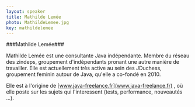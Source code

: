 ```yaml
---
layout: speaker
title: Mathilde Lemée
photo: MathildeLemee.jpg
key: mathildelemee
---
```


###Mathilde Lemée###

Mathilde Lemée est une consultante Java indépendante. Membre du réseau des zindeps, groupement d'indépendants pronant une autre manière de travailler.
Elle est actuellement très active au sein des JDuchess, groupement feminin autour de Java, qu'elle a co-fondé en 2010.

Elle est à l'origine de [www.java-freelance.fr](www.java-freelance.fr) , où elle poste sur les sujets qui l'interessent (tests, performance, nouveautés ...).